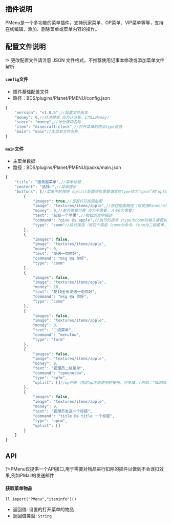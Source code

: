 ## 插件说明
PMenu是一个多功能的菜单插件，支持玩家菜单、OP菜单、VIP菜单等等，支持在线编辑、添加、删除菜单或菜单内容的操作。

## 配置文件说明

!> 更改配置文件请注意 JSON 文件格式，不推荐使用记事本修改或添加菜单文件解析

#### `config`文件

- 插件基础配置文件
- 路径：BDS/plugins/Planet/PMENU/config.json
```js
{
    "version": "v1.0.6",//配置文件版本
    "money": 0,//经济模式（0为计分板，1为LLMoney）
    "score": "money",//计分板项名称
    "item": "minecraft:clock",//打开菜单的物品type信息
    "main": "main"//主菜单文件名称
}
```

#### `main`文件

- 主菜单数据
- 路径：BDS/plugins/Planet/PMENU/packs/main.json
```js
{
    "title": "服务器菜单",//菜单标题
    "content": "选择:",//菜单提示
    "buttons": [//菜单中的按钮（oplist配置项仅需要填写在type项为“opcm”和"opfm"的菜单中）
        {
            "images": true,//是否打开按钮贴图
            "image": "textures/items/apple",//按钮贴图路径（可使用Minecraft本地路径，或网络链接）
            "money": 0,//是否需要付费（0为不需要，大于0为需要）
            "text": "获取一个苹果",//按钮的文字描述
            "command": "give @s apple",//执行的指令（type为comm时输入需要执行的指令，为form是输入二级菜单名）
            "type": "comm"//执行类型（有四个类型（comm为命令，form为二级菜单，opcm为管理员命令，opfm为管理员二级菜单））
        },
        {
            "images": false,
            "image": "textures/items/apple",
            "money": 0,
            "text": "发送一句你好",
            "command": "msg @a 你好",
            "type": "comm"
        },
        {
            "images": false,
            "image": "textures/items/apple",
            "money": 10,
            "text": "花10金币发送一句你好",
            "command": "msg @a 你好",
            "type": "comm"
        },
        {
            "images": false,
            "image": "textures/items/apple",
            "money": 0,
            "text": "二级菜单",
            "command": "menutow",
            "type": "form"
        },
        {
            "images": false,
            "image": "textures/items/apple",
            "money": 0,
            "text": "管理员二级菜单",
            "command": "opmenutow",
            "type": "opfm",
            "oplist": []//op列表（指定op才能使用的按钮，可多填，(例如：“SUNSServer”,"MC Susu2990","aaaa")注意JSON的格式即可）
        },
        {
            "images": false,
            "image": "textures/items/apple",
            "money": 0,
            "text": "管理员发送一个标题",
            "command": "title @a title 一个标题",
            "type": "opcm",
            "oplist": []
        }
    ]
}
```

## API
?>PMenu仅提供一个API接口,用于需要对物品进行扣除的插件以做到不会误扣效果,例如PMail的发送邮件

#### 获取菜单物品

`ll.import("PMenu","iteminfo")()`

- 返回值: 设置的打开菜单的物品
- 返回值类型: `String`